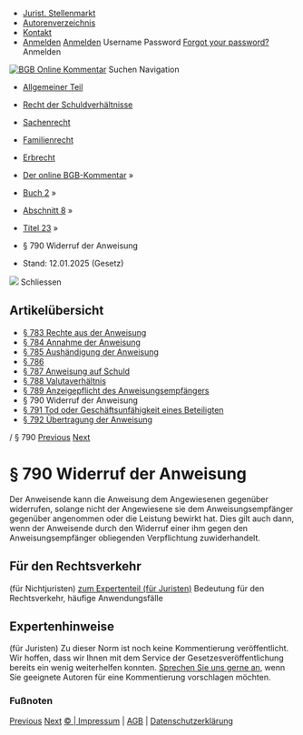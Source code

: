   * [Jurist. Stellenmarkt](https://bgb.kommentar.de/Buch-2/Abschnitt-8/Titel-23/</job-board> "Jurist. Stellenmarkt")
  * [Autorenverzeichnis](https://bgb.kommentar.de/Buch-2/Abschnitt-8/Titel-23/</Autorenverzeichnis> "Autorenverzeichnis")
  * [Kontakt](https://bgb.kommentar.de/Buch-2/Abschnitt-8/Titel-23/</Kontakt>)
  * [Anmelden](https://bgb.kommentar.de/Buch-2/Abschnitt-8/Titel-23/<#login> "show login form") [Anmelden](https://bgb.kommentar.de/Buch-2/Abschnitt-8/Titel-23/<#> "hide login form") Username Password
[Forgot your password?](https://bgb.kommentar.de/Buch-2/Abschnitt-8/Titel-23/</user/forgotpassword>) Anmelden 


[![BGB Online Kommentar](https://bgb.kommentar.de/extension/bgb/design/bgb/images/logo.png)](https://bgb.kommentar.de/Buch-2/Abschnitt-8/Titel-23/</> "BGB Online Kommentar")
Suchen
Navigation
  * [Allgemeiner Teil](https://bgb.kommentar.de/Buch-2/Abschnitt-8/Titel-23/</Buch-1>)
  * [Recht der Schuldverhältnisse](https://bgb.kommentar.de/Buch-2/Abschnitt-8/Titel-23/</Buch-2>)
  * [Sachenrecht](https://bgb.kommentar.de/Buch-2/Abschnitt-8/Titel-23/</Buch-3>)
  * [Familienrecht](https://bgb.kommentar.de/Buch-2/Abschnitt-8/Titel-23/</Buch-4>)
  * [Erbrecht](https://bgb.kommentar.de/Buch-2/Abschnitt-8/Titel-23/</Buch-5>)


  * [Der online BGB-Kommentar](https://bgb.kommentar.de/Buch-2/Abschnitt-8/Titel-23/</>) »
  * [Buch 2](https://bgb.kommentar.de/Buch-2/Abschnitt-8/Titel-23/</Buch-2>) »
  * [Abschnitt 8](https://bgb.kommentar.de/Buch-2/Abschnitt-8/Titel-23/</Buch-2/Abschnitt-8>) »
  * [Titel 23](https://bgb.kommentar.de/Buch-2/Abschnitt-8/Titel-23/</Buch-2/Abschnitt-8/Titel-23>) »
  * § 790 Widerruf der Anweisung 
  * Stand: 12.01.2025 (Gesetz) 


![](https://vg01.met.vgwort.de/na/1c9909529ead4f509072c06d9081a7d5)
Schliessen 
## Artikelübersicht
  * [ § 783 Rechte aus der Anweisung ](https://bgb.kommentar.de/Buch-2/Abschnitt-8/Titel-23/</Buch-2/Abschnitt-8/Titel-23/Rechte-aus-der-Anweisung>)
  * [ § 784 Annahme der Anweisung ](https://bgb.kommentar.de/Buch-2/Abschnitt-8/Titel-23/</Buch-2/Abschnitt-8/Titel-23/Annahme-der-Anweisung>)
  * [ § 785 Aushändigung der Anweisung ](https://bgb.kommentar.de/Buch-2/Abschnitt-8/Titel-23/</Buch-2/Abschnitt-8/Titel-23/Aushaendigung-der-Anweisung>)
  * [ § 786 ](https://bgb.kommentar.de/Buch-2/Abschnitt-8/Titel-23/</Buch-2/Abschnitt-8/Titel-23/node_1214>)
  * [ § 787 Anweisung auf Schuld ](https://bgb.kommentar.de/Buch-2/Abschnitt-8/Titel-23/</Buch-2/Abschnitt-8/Titel-23/Anweisung-auf-Schuld>)
  * [ § 788 Valutaverhältnis ](https://bgb.kommentar.de/Buch-2/Abschnitt-8/Titel-23/</Buch-2/Abschnitt-8/Titel-23/Valutaverhaeltnis>)
  * [ § 789 Anzeigepflicht des Anweisungsempfängers ](https://bgb.kommentar.de/Buch-2/Abschnitt-8/Titel-23/</Buch-2/Abschnitt-8/Titel-23/Anzeigepflicht-des-Anweisungsempfaengers>)
  * § 790 Widerruf der Anweisung 
  * [ § 791 Tod oder Geschäftsunfähigkeit eines Beteiligten ](https://bgb.kommentar.de/Buch-2/Abschnitt-8/Titel-23/</Buch-2/Abschnitt-8/Titel-23/Tod-oder-Geschaeftsunfaehigkeit-eines-Beteiligten>)
  * [ § 792 Übertragung der Anweisung ](https://bgb.kommentar.de/Buch-2/Abschnitt-8/Titel-23/</Buch-2/Abschnitt-8/Titel-23/Uebertragung-der-Anweisung>)


/ § 790 
[Previous](https://bgb.kommentar.de/Buch-2/Abschnitt-8/Titel-23/</Buch-2/Abschnitt-8/Titel-23/Anzeigepflicht-des-Anweisungsempfaengers> "§ 789 Anzeigepflicht des Anweisungsempfängers") [Next](https://bgb.kommentar.de/Buch-2/Abschnitt-8/Titel-23/</Buch-2/Abschnitt-8/Titel-23/Tod-oder-Geschaeftsunfaehigkeit-eines-Beteiligten> "§ 791 Tod oder Geschäftsunfähigkeit eines Beteiligten")
# § 790 Widerruf der Anweisung
Der Anweisende kann die Anweisung dem Angewiesenen gegenüber widerrufen, solange nicht der Angewiesene sie dem Anweisungsempfänger gegenüber angenommen oder die Leistung bewirkt hat. Dies gilt auch dann, wenn der Anweisende durch den Widerruf einer ihm gegen den Anweisungsempfänger obliegenden Verpflichtung zuwiderhandelt.
## Für den Rechtsverkehr 
(für Nichtjuristen)
[zum Expertenteil (für Juristen)](https://bgb.kommentar.de/Buch-2/Abschnitt-8/Titel-23/<#expertenhinweise>)
Bedeutung für den Rechtsverkehr, häufige Anwendungsfälle
## Expertenhinweise
(für Juristen)
Zu dieser Norm ist noch keine Kommentierung veröffentlicht. Wir hoffen, dass wir Ihnen mit dem Service der Gesetzesveröffentlichung bereits ein wenig weiterhelfen konnten. [Sprechen Sie uns gerne an](https://bgb.kommentar.de/Buch-2/Abschnitt-8/Titel-23/</Kontakt>), wenn Sie geeignete Autoren für eine Kommentierung vorschlagen möchten. 
### Fußnoten
[Previous](https://bgb.kommentar.de/Buch-2/Abschnitt-8/Titel-23/</Buch-2/Abschnitt-8/Titel-23/Anzeigepflicht-des-Anweisungsempfaengers> "§ 789 Anzeigepflicht des Anweisungsempfängers") [Next](https://bgb.kommentar.de/Buch-2/Abschnitt-8/Titel-23/</Buch-2/Abschnitt-8/Titel-23/Tod-oder-Geschaeftsunfaehigkeit-eines-Beteiligten> "§ 791 Tod oder Geschäftsunfähigkeit eines Beteiligten")
[© | Impressum](https://bgb.kommentar.de/Buch-2/Abschnitt-8/Titel-23/</Kontakt>) | [AGB](https://bgb.kommentar.de/Buch-2/Abschnitt-8/Titel-23/</AGB>) | [Datenschutzerklärung](https://bgb.kommentar.de/Buch-2/Abschnitt-8/Titel-23/</Datenschutzerklaerung-fuer-Leser>)
